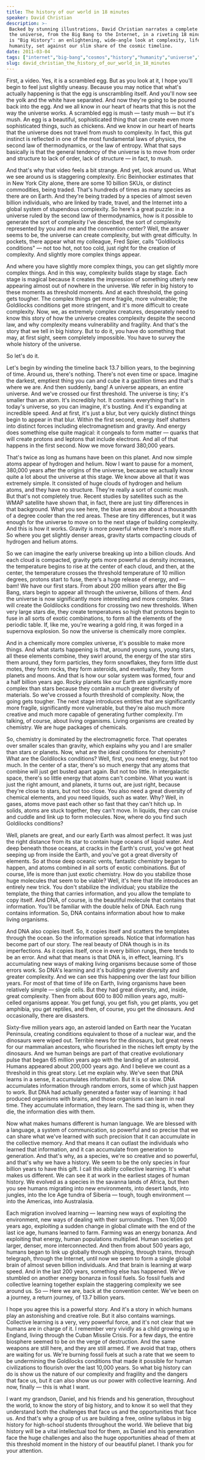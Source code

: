 ```yaml
---
title: The history of our world in 18 minutes
speaker: David Christian
description: >-
 Backed by stunning illustrations, David Christian narrates a complete history of
 the universe, from the Big Bang to the Internet, in a riveting 18 minutes. This
 is "Big History": an enlightening, wide-angle look at complexity, life and
 humanity, set against our slim share of the cosmic timeline.
date: 2011-03-04
tags: ["internet","big-bang","cosmos","history","humanity","universe","visualizations"]
slug: david_christian_the_history_of_our_world_in_18_minutes
---
```


First, a video. Yes, it is a scrambled egg. But as you look at it, I hope you'll begin to
feel just slightly uneasy. Because you may notice that what's actually happening is that
the egg is unscrambling itself. And you'll now see the yolk and the white have separated.
And now they're going to be poured back into the egg. And we all know in our heart of
hearts that this is not the way the universe works. A scrambled egg is mush — tasty mush —
but it's mush. An egg is a beautiful, sophisticated thing that can create even more
sophisticated things, such as chickens. And we know in our heart of hearts that the
universe does not travel from mush to complexity. In fact, this gut instinct is reflected
in one of the most fundamental laws of physics, the second law of thermodynamics, or the
law of entropy. What that says basically is that the general tendency of the universe is
to move from order and structure to lack of order, lack of structure — in fact, to
mush.

And that's why that video feels a bit strange. And yet, look around us. What we see around
us is staggering complexity. Eric Beinhocker estimates that in New York City alone, there
are some 10 billion SKUs, or distinct commodities, being traded. That's hundreds of times
as many species as there are on Earth. And they're being traded by a species of almost
seven billion individuals, who are linked by trade, travel, and the Internet into a global
system of stupendous complexity. So here's a great puzzle: in a universe ruled by the
second law of thermodynamics, how is it possible to generate the sort of complexity I've
described, the sort of complexity represented by you and me and the convention center?
Well, the answer seems to be, the universe can create complexity, but with great
difficulty. In pockets, there appear what my colleague, Fred Spier, calls "Goldilocks
conditions" — not too hot, not too cold, just right for the creation of complexity. And
slightly more complex things appear.

And where you have slightly more complex things, you can get slightly more complex things.
And in this way, complexity builds stage by stage. Each stage is magical because it
creates the impression of something utterly new appearing almost out of nowhere in the
universe. We refer in big history to these moments as threshold moments. And at each
threshold, the going gets tougher. The complex things get more fragile, more vulnerable;
the Goldilocks conditions get more stringent, and it's more difficult to create
complexity. Now, we, as extremely complex creatures, desperately need to know this story of
how the universe creates complexity despite the second law, and why complexity means
vulnerability and fragility. And that's the story that we tell in big history. But to do
it, you have do something that may, at first sight, seem completely impossible. You have
to survey the whole history of the universe.

So let's do it.

Let's begin by winding the timeline back 13.7 billion years, to the beginning of
time. Around us, there's nothing. There's not even time or space. Imagine the darkest,
emptiest thing you can and cube it a gazillion times and that's where we are. And then
suddenly, bang! A universe appears, an entire universe. And we've crossed our first
threshold. The universe is tiny; it's smaller than an atom. It's incredibly hot. It
contains everything that's in today's universe, so you can imagine, it's busting. And it's
expanding at incredible speed. And at first, it's just a blur, but very quickly distinct
things begin to appear in that blur. Within the first second, energy itself shatters into
distinct forces including electromagnetism and gravity. And energy does something else
quite magical: it congeals to form matter — quarks that will create protons and leptons
that include electrons. And all of that happens in the first second. Now we move forward
380,000 years.

That's twice as long as humans have been on this planet. And now simple atoms appear of
hydrogen and helium. Now I want to pause for a moment, 380,000 years after the origins of
the universe, because we actually know quite a lot about the universe at this stage. We
know above all that it was extremely simple. It consisted of huge clouds of hydrogen and
helium atoms, and they have no structure. They're really a sort of cosmic mush. But that's
not completely true. Recent studies by satellites such as the WMAP satellite have shown
that, in fact, there are just tiny differences in that background. What you see here, the
blue areas are about a thousandth of a degree cooler than the red areas. These are tiny
differences, but it was enough for the universe to move on to the next stage of building
complexity. And this is how it works. Gravity is more powerful where there's more stuff. So
where you get slightly denser areas, gravity starts compacting clouds of hydrogen and
helium atoms.

So we can imagine the early universe breaking up into a billion clouds. And each cloud is
compacted, gravity gets more powerful as density increases, the temperature begins to rise
at the center of each cloud, and then, at the center, the temperature crosses the
threshold temperature of 10 million degrees, protons start to fuse, there's a huge release
of energy, and — bam! We have our first stars. From about 200 million years after the Big
Bang, stars begin to appear all through the universe, billions of them. And the universe
is now significantly more interesting and more complex. Stars will create the Goldilocks
conditions for crossing two new thresholds. When very large stars die, they create
temperatures so high that protons begin to fuse in all sorts of exotic combinations, to
form all the elements of the periodic table. If, like me, you're wearing a gold ring, it
was forged in a supernova explosion. So now the universe is chemically more
complex.

And in a chemically more complex universe, it's possible to make more things. And what
starts happening is that, around young suns, young stars, all these elements combine, they
swirl around, the energy of the star stirs them around, they form particles, they form
snowflakes, they form little dust motes, they form rocks, they form asteroids, and
eventually, they form planets and moons. And that is how our solar system was formed, four
and a half billion years ago. Rocky planets like our Earth are significantly more complex
than stars because they contain a much greater diversity of materials. So we've crossed a
fourth threshold of complexity. Now, the going gets tougher. The next stage introduces
entities that are significantly more fragile, significantly more vulnerable, but they're
also much more creative and much more capable of generating further complexity. I'm
talking, of course, about living organisms. Living organisms are created by chemistry. We
are huge packages of chemicals.

So, chemistry is dominated by the electromagnetic force. That operates over smaller scales
than gravity, which explains why you and I are smaller than stars or planets. Now, what
are the ideal conditions for chemistry? What are the Goldilocks conditions? Well, first,
you need energy, but not too much. In the center of a star, there's so much energy that
any atoms that combine will just get busted apart again. But not too little. In
intergalactic space, there's so little energy that atoms can't combine. What you want is
just the right amount, and planets, it turns out, are just right, because they're close to
stars, but not too close. You also need a great diversity of chemical elements, and you
need liquids, such as water. Why? Well, in gases, atoms move past each other so fast that
they can't hitch up. In solids, atoms are stuck together, they can't move. In liquids,
they can cruise and cuddle and link up to form molecules. Now, where do you find such
Goldilocks conditions?

Well, planets are great, and our early Earth was almost perfect. It was just the right
distance from its star to contain huge oceans of liquid water. And deep beneath those
oceans, at cracks in the Earth's crust, you've got heat seeping up from inside the Earth,
and you've got a great diversity of elements. So at those deep oceanic vents, fantastic
chemistry began to happen, and atoms combined in all sorts of exotic combinations. But of
course, life is more than just exotic chemistry. How do you stabilize those huge molecules
that seem to be viable? Well, it's here that life introduces an entirely new trick. You
don't stabilize the individual; you stabilize the template, the thing that carries
information, and you allow the template to copy itself. And DNA, of course, is the
beautiful molecule that contains that information. You'll be familiar with the double
helix of DNA. Each rung contains information. So, DNA contains information about how to
make living organisms.

And DNA also copies itself. So, it copies itself and scatters the templates through the
ocean. So the information spreads. Notice that information has become part of our story.
The real beauty of DNA though is in its imperfections. As it copies itself, once in every
billion rungs, there tends to be an error. And what that means is that DNA is, in effect,
learning. It's accumulating new ways of making living organisms because some of those
errors work. So DNA's learning and it's building greater diversity and greater complexity.
And we can see this happening over the last four billion years. For most of that time of
life on Earth, living organisms have been relatively simple — single cells. But they had
great diversity, and, inside, great complexity. Then from about 600 to 800 million years
ago, multi-celled organisms appear. You get fungi, you get fish, you get plants, you get
amphibia, you get reptiles, and then, of course, you get the dinosaurs. And occasionally,
there are disasters.

Sixty-five million years ago, an asteroid landed on Earth near the Yucatan Peninsula,
creating conditions equivalent to those of a nuclear war, and the dinosaurs were wiped
out. Terrible news for the dinosaurs, but great news for our mammalian ancestors, who
flourished in the niches left empty by the dinosaurs. And we human beings are part of that
creative evolutionary pulse that began 65 million years ago with the landing of an
asteroid. Humans appeared about 200,000 years ago. And I believe we count as a threshold in
this great story. Let me explain why. We've seen that DNA learns in a sense, it
accumulates information. But it is so slow. DNA accumulates information through random
errors, some of which just happen to work. But DNA had actually generated a faster way of
learning: it had produced organisms with brains, and those organisms can learn in real
time. They accumulate information, they learn. The sad thing is, when they die, the
information dies with them.

Now what makes humans different is human language. We are blessed with a language, a
system of communication, so powerful and so precise that we can share what we've learned
with such precision that it can accumulate in the collective memory. And that means it can
outlast the individuals who learned that information, and it can accumulate from
generation to generation. And that's why, as a species, we're so creative and so powerful,
and that's why we have a history. We seem to be the only species in four billion years to
have this gift. I call this ability collective learning. It's what makes us different. We
can see it at work in the earliest stages of human history. We evolved as a species in the
savanna lands of Africa, but then you see humans migrating into new environments, into
desert lands, into jungles, into the Ice Age tundra of Siberia — tough, tough environment
— into the Americas, into Australasia.

Each migration involved learning — learning new ways of exploiting the environment, new
ways of dealing with their surroundings. Then 10,000 years ago, exploiting a sudden change
in global climate with the end of the last ice age, humans learned to farm. Farming was an
energy bonanza. And exploiting that energy, human populations multiplied. Human societies
got larger, denser, more interconnected. And then from about 500 years ago, humans began
to link up globally through shipping, through trains, through telegraph, through the
Internet, until now we seem to form a single global brain of almost seven billion
individuals. And that brain is learning at warp speed. And in the last 200 years,
something else has happened. We've stumbled on another energy bonanza in fossil fuels. So
fossil fuels and collective learning together explain the staggering complexity we see
around us. So — Here we are, back at the convention center. We've been on a journey, a
return journey, of 13.7 billion years.

I hope you agree this is a powerful story. And it's a story in which humans play an
astonishing and creative role. But it also contains warnings. Collective learning is a
very, very powerful force, and it's not clear that we humans are in charge of it. I
remember very vividly as a child growing up in England, living through the Cuban Missile
Crisis. For a few days, the entire biosphere seemed to be on the verge of destruction. And
the same weapons are still here, and they are still armed. If we avoid that trap, others
are waiting for us. We're burning fossil fuels at such a rate that we seem to be
undermining the Goldilocks conditions that made it possible for human civilizations to
flourish over the last 10,000 years. So what big history can do is show us the nature of
our complexity and fragility and the dangers that face us, but it can also show us our
power with collective learning. And now, finally — this is what I want.

I want my grandson, Daniel, and his friends and his generation, throughout the world, to
know the story of big history, and to know it so well that they understand both the
challenges that face us and the opportunities that face us. And that's why a group of us
are building a free, online syllabus in big history for high-school students throughout
the world. We believe that big history will be a vital intellectual tool for them, as
Daniel and his generation face the huge challenges and also the huge opportunities ahead
of them at this threshold moment in the history of our beautiful planet. I thank you for
your attention.

<!--
ad_duration=3.33
event="TED2011"
external_start_time=0
has_talk_citation=0
intro_duration=11.82
is_subtitle_required="False"
is_talk_featured="True"
language="en"
language_swap="False"
native_language="en"
number_of_related_talks=6
number_of_speakers=1
number_of_subtitled_videos=38
number_of_tags=7
number_of_talk_download_languages=39
number_of_talk_more_resources=2
number_of_talk_recommendations=1
number_of_talks_take_actions=2
post_ad_duration=0.83
published_timestamp="2011-04-11 14:00:00"
recording_date="2011-03-04"
speaker_description="Historian"
speaker_is_published=1
speaker_name="David Christian"
talk_name="The history of our world in 18 minutes"
talks_tags=["internet","big-bang","cosmos","history","humanity","universe","visualizations"]
url_audio="https://download.ted.com/talks/DavidChristian_2011.mp3?apikey=acme-roadrunner"
url_photo_speaker="https://pe.tedcdn.com/images/ted/5696122880f90626b594b1c5dc363b59a2a2dc39_254x191.jpg"
url_photo_talk="https://pe.tedcdn.com/images/ted/3feaf5a930ecff54d82d3ef0ec5f5e41379098df_1600x1200.jpg"
url_webpage="https://www.ted.com/talks/david_christian_the_history_of_our_world_in_18_minutes"
video_type_name="TED Stage Talk"
-->